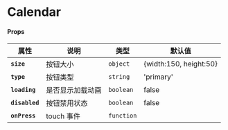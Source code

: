 # Calendar

#### Props

| 属性           | 说明             | 类型       | 默认值                 |
| -------------- | ---------------- | ---------- | ---------------------- |
| **`size`**     | 按钮大小         | `object`   | {width:150, height:50} |
| **`type`**     | 按钮类型         | `string`   | 'primary'              |
| **`loading`**  | 是否显示加载动画 | `boolean`  | false                  |
| **`disabled`** | 按钮禁用状态     | `boolean`  | false                  |
| **`onPress`**  | touch 事件       | `function` |                        |
